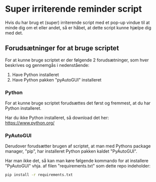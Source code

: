 # Super irriterende reminder script
Hvis du har brug et (super) irriterende script med et pop-up vindue til at minde dig om et eller andet, så er håbet, at dette script kunne hjælpe dig med det.

## Forudsætninger for at bruge scriptet
For at kunne bruge scriptet er der følgende 2 forudsætninger, som hver beskrives og gennemgås i nedenstående:
1. Have Python installeret
2. Have Python pakken "pyAutoGUI" installeret

### Python
For at kunne bruge scriptet forudsættes det først og fremmest, at du har Python installeret.

Har du ikke Python installeret, så download det her: https://www.python.org/ 

### PyAutoGUI
Derudover forudsætter brugen af scriptet, at man med Pythons package manager, "pip", har installeret Python pakken kaldet "PyAutoGUI".

Har man ikke det, så kan man køre følgende kommando for at installere "PyAutoGUI" vhja. af filen "requirements.txt" som dette repo indeholder:

```bash
pip install -r requirements.txt
```

